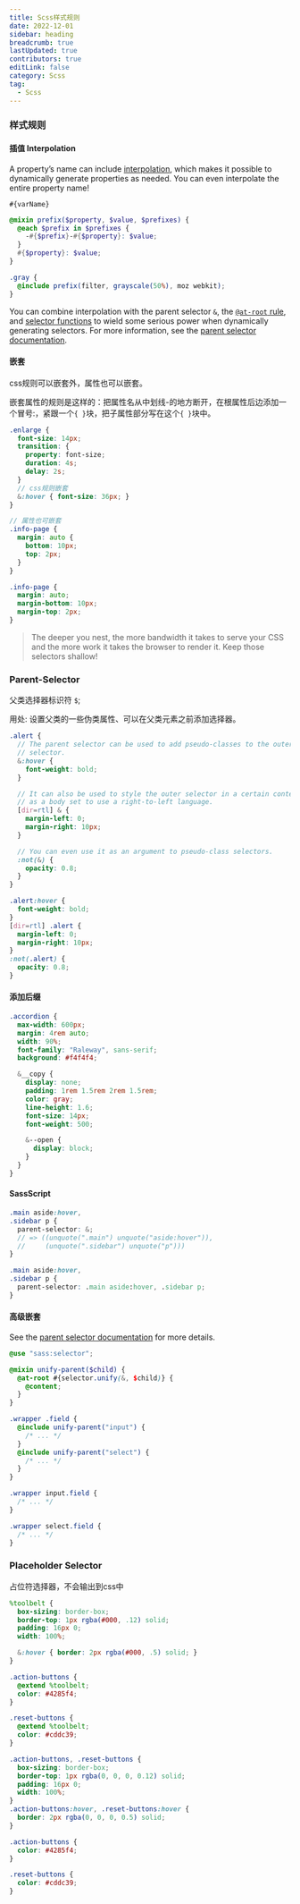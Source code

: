 ```yaml
---
title: Scss样式规则
date: 2022-12-01
sidebar: heading
breadcrumb: true
lastUpdated: true
contributors: true
editLink: false
category: Scss
tag:
  - Scss
---
```




### 样式规则

#### 插值 Interpolation

A property’s name can include [interpolation](https://sass-lang.com/documentation/interpolation), which makes it possible to dynamically generate properties as needed. You can even interpolate the entire property name!

`#{varName}`

```scss
@mixin prefix($property, $value, $prefixes) {
  @each $prefix in $prefixes {
    -#{$prefix}-#{$property}: $value;
  }
  #{$property}: $value;
}

.gray {
  @include prefix(filter, grayscale(50%), moz webkit);
}
```



You can combine interpolation with the parent selector `&`, the [`@at-root` rule](https://sass-lang.com/documentation/at-rules/at-root), and [selector functions](https://sass-lang.com/documentation/modules/selector) to wield some serious power when dynamically generating selectors. For more information, see the [parent selector documentation](https://sass-lang.com/documentation/style-rules/parent-selector).



#### 嵌套

css规则可以嵌套外，属性也可以嵌套。

嵌套属性的规则是这样的：把属性名从中划线-的地方断开，在根属性后边添加一个冒号:，紧跟一个`{ }`块，把子属性部分写在这个`{ }`块中。

```scss
.enlarge {
  font-size: 14px;
  transition: {
    property: font-size;
    duration: 4s;
    delay: 2s;
  }
  // css规则嵌套
  &:hover { font-size: 36px; }
}

// 属性也可嵌套
.info-page {
  margin: auto {
    bottom: 10px;
    top: 2px;
  }
}
```



```css
.info-page {
  margin: auto;
  margin-bottom: 10px;
  margin-top: 2px;
}
```

>The deeper you nest, the more bandwidth it takes to serve your CSS and the more work it takes the browser to render it. Keep those selectors shallow!



### Parent-Selector

父类选择器标识符 `$`;

用处: 设置父类的一些伪类属性、可以在父类元素之前添加选择器。

```scss
.alert {
  // The parent selector can be used to add pseudo-classes to the outer
  // selector.
  &:hover {
    font-weight: bold;
  }

  // It can also be used to style the outer selector in a certain context, such
  // as a body set to use a right-to-left language.
  [dir=rtl] & {
    margin-left: 0;
    margin-right: 10px;
  }

  // You can even use it as an argument to pseudo-class selectors.
  :not(&) {
    opacity: 0.8;
  }
}
```



```css
.alert:hover {
  font-weight: bold;
}
[dir=rtl] .alert {
  margin-left: 0;
  margin-right: 10px;
}
:not(.alert) {
  opacity: 0.8;
}

```



#### 添加后缀



```scss
.accordion {
  max-width: 600px;
  margin: 4rem auto;
  width: 90%;
  font-family: "Raleway", sans-serif;
  background: #f4f4f4;

  &__copy {
    display: none;
    padding: 1rem 1.5rem 2rem 1.5rem;
    color: gray;
    line-height: 1.6;
    font-size: 14px;
    font-weight: 500;

    &--open {
      display: block;
    }
  }
}
```



#### SassScript

```scss
.main aside:hover,
.sidebar p {
  parent-selector: &;
  // => ((unquote(".main") unquote("aside:hover")),
  //     (unquote(".sidebar") unquote("p")))
}
```



```css
.main aside:hover,
.sidebar p {
  parent-selector: .main aside:hover, .sidebar p;
}

```



#### 高级嵌套

See the [parent selector documentation](https://sass-lang.com/documentation/style-rules/parent-selector) for more details.

```scss
@use "sass:selector";

@mixin unify-parent($child) {
  @at-root #{selector.unify(&, $child)} {
    @content;
  }
}

.wrapper .field {
  @include unify-parent("input") {
    /* ... */
  }
  @include unify-parent("select") {
    /* ... */
  }
}
```

```css
.wrapper input.field {
  /* ... */
}

.wrapper select.field {
  /* ... */
}
```



### Placeholder Selector

占位符选择器，不会输出到css中

```scss
%toolbelt {
  box-sizing: border-box;
  border-top: 1px rgba(#000, .12) solid;
  padding: 16px 0;
  width: 100%;

  &:hover { border: 2px rgba(#000, .5) solid; }
}

.action-buttons {
  @extend %toolbelt;
  color: #4285f4;
}

.reset-buttons {
  @extend %toolbelt;
  color: #cddc39;
}
```



```css
.action-buttons, .reset-buttons {
  box-sizing: border-box;
  border-top: 1px rgba(0, 0, 0, 0.12) solid;
  padding: 16px 0;
  width: 100%;
}
.action-buttons:hover, .reset-buttons:hover {
  border: 2px rgba(0, 0, 0, 0.5) solid;
}

.action-buttons {
  color: #4285f4;
}

.reset-buttons {
  color: #cddc39;
}

```



